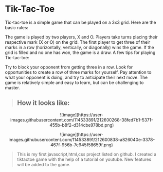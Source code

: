 # Tik-Tac-Toe

Tic-tac-toe is a simple game that can be played on a 3x3 grid. Here are the basic rules:

The game is played by two players, X and O.
Players take turns placing their respective mark (X or O) on the grid.
The first player to get three of their marks in a row (horizontally, vertically, or diagonally) wins the game.
If the grid is filled and no one has won, the game is a draw.
A few tips for playing Tic-tac-toe:

Try to block your opponent from getting three in a row.
Look for opportunities to create a row of three marks for yourself.
Pay attention to what your opponent is doing, and try to anticipate their next move.
The game is relatively simple and easy to learn, but can be challenging to master.

> ## How it looks like: 

<p align="center"> ![image](https://user-images.githubusercontent.com/114533891/212600268-38fed7b1-5371-455b-b8f2-d314cbe978bd.png)

<p align="center"> ![image](https://user-images.githubusercontent.com/114533891/212600838-a826040e-3378-467f-956b-7e945f58659f.png)







> This is my first javascript,html,css project listed on github. I created a tiktactoe game with the help of a tutorial on youtube. New features will be added to the game.
